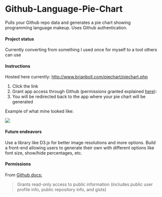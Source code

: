 # Github-Language-Pie-Chart
Pulls your Github repo data and generates a pie chart showing programming language makeup. Uses Github authentication.

#### Project status 
Currently converting from something I used once for myself to a tool others can use

#### Instructions
Hosted here currently: http://www.brianboll.com/piechart/piechart.php

1. Click the link
2. Grant app access through Github (permissions granted explained [here](#permissions)):
3. You will be redirected back to the app where your pie chart will be generated

Example of what mine looked like:

<img src="http://www.brianboll.com/piechart/example.png"></img>


#### Future endeavors
Use a library like D3.js for better image resolutions and more options. Build a front-end allowing users to generate their own with different options like font size, show/hide percentages, etc.

#### Permissions
From [Github docs:](https://developer.github.com/apps/building-oauth-apps/scopes-for-oauth-apps/#available-scopes)
> Grants read-only access to public information (includes public user profile info, public repository info, and gists)
